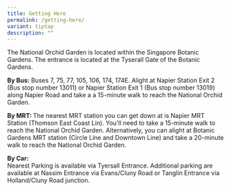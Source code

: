 ```yaml
---
title: Getting Here
permalink: /getting-here/
variant: tiptap
description: ""
---
```

<p>The National Orchid Garden is located within the Singapore Botanic Gardens.
The entrance is located at the Tyserall Gate of the Botanic Gardens.</p>
<p></p>
<p><strong>By Bus:</strong> Buses 7, 75, 77, 105, 106, 174, 174E. Alight at
Napier Station Exit 2 (Bus stop number 13011) or Napier Station Exit 1
(Bus stop number 13019) along Napier Road and take a a 15-minute walk to
reach the National Orchid Garden.</p>
<p><strong>By MRT: </strong> The nearest MRT station you can get down at is
Napier MRT Station (Thomson East Coast Lin). You'll need to take a 15-minute
walk to reach the National Orchid Garden. Alternatively, you can alight
at Botanic Gardens MRT station (Circle Line and Downtown Line) and take
a 20-minute walk to reach the National Orchid Garden.</p>
<p><strong>By Car:</strong>
<br>Nearest Parking is available via Tyersall Entrance. Additional parking
are available at Nassim Entrance via Evans/Cluny Road or Tanglin Entrance
via Holland/Cluny Road junction.</p>